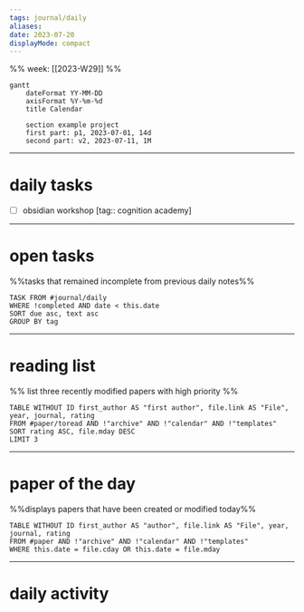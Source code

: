```yaml
---
tags: journal/daily
aliases:
date: 2023-07-20
displayMode: compact
---
```

%% week: [[2023-W29]] %%
```mermaid 
gantt 
	dateFormat YY-MM-DD 
	axisFormat %Y-%m-%d
	title Calendar

	section example project 
	first part: p1, 2023-07-01, 14d
	second part: v2, 2023-07-11, 1M
```


---
# daily tasks
- [ ] obsidian workshop [tag:: cognition academy]
---
# open tasks
%%tasks that remained incomplete from previous daily notes%%
```dataview 
TASK FROM #journal/daily   
WHERE !completed AND date < this.date
SORT due asc, text asc
GROUP BY tag
```
---
# reading list
%% list three recently modified papers with high priority %%
```dataview
TABLE WITHOUT ID first_author AS "first author", file.link AS "File", year, journal, rating 
FROM #paper/toread AND !"archive" AND !"calendar" AND !"templates"
SORT rating ASC, file.mday DESC
LIMIT 3
```
---
# paper of the day
%%displays papers that have been created or modified today%%
```dataview
TABLE WITHOUT ID first_author AS "author", file.link AS "File", year, journal, rating 
FROM #paper AND !"archive" AND !"calendar" AND !"templates"
WHERE this.date = file.cday OR this.date = file.mday
```

---
# daily activity
